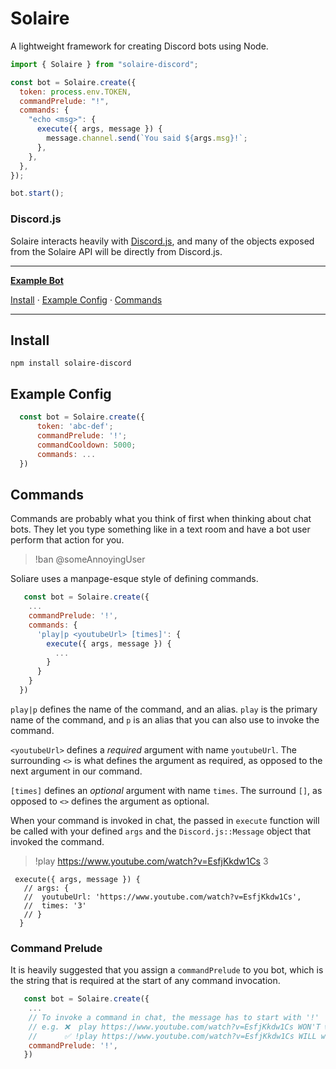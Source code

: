# Solaire
A lightweight framework for creating Discord bots using Node.

```js
import { Solaire } from "solaire-discord";

const bot = Solaire.create({
  token: process.env.TOKEN,
  commandPrelude: "!",
  commands: {
    "echo <msg>": {
      execute({ args, message }) {
        message.channel.send(`You said ${args.msg}!`;
      },
    },
  },
});

bot.start();

```

### Discord.js
Solaire interacts heavily with [Discord.js](https://github.com/discordjs/discord.js), and many of the objects exposed from the Solaire API will be directly from Discord.js.

---

**[Example Bot](./example-bot)**

[Install](#install) ·
[Example Config](#example-config) ·
[Commands](#commands)

---

## Install
`npm install solaire-discord`

## Example Config
```js
  const bot = Solaire.create({
      token: 'abc-def';
      commandPrelude: '!';
      commandCooldown: 5000;
      commands: ...
  })
```


## Commands
Commands are probably what you think of first when thinking about chat bots. They let you type something like in a text room and have a bot user perform that action for you.
> !ban @someAnnoyingUser


Soliare uses a manpage-esque style of defining commands.

```js
   const bot = Solaire.create({
    ...
    commandPrelude: '!',
    commands: {
      'play|p <youtubeUrl> [times]': {
        execute({ args, message }) {
          ...
        }
      }
    }
  })
```
`play|p` defines the name of the command, and an alias. `play` is the primary name of the command, and `p` is an alias that you can also use to invoke the command.

`<youtubeUrl>` defines a _required_ argument with name `youtubeUrl`. The surrounding `<>` is what defines the argument as required, as opposed to the next argument in our command.

`[times]` defines an _optional_ argument with name `times`. The surround `[]`, as opposed to `<>` defines the argument as optional.

When your command is invoked in chat, the passed in `execute` function will be called with your defined `args` and the `Discord.js::Message` object that invoked the command.

> !play https://www.youtube.com/watch?v=EsfjKkdw1Cs 3
```
 execute({ args, message }) {
   // args: {
   //  youtubeUrl: 'https://www.youtube.com/watch?v=EsfjKkdw1Cs',
   //  times: '3'
   // }
  }
```

### Command Prelude
It is heavily suggested that you assign a `commandPrelude` to you bot, which is the string that is required at the start of any command invocation.

```js
   const bot = Solaire.create({
    ...
    // To invoke a command in chat, the message has to start with '!'
    // e.g. ❌  play https://www.youtube.com/watch?v=EsfjKkdw1Cs WON'T work
    //      ✅ !play https://www.youtube.com/watch?v=EsfjKkdw1Cs WILL work
    commandPrelude: '!',
   })
```


